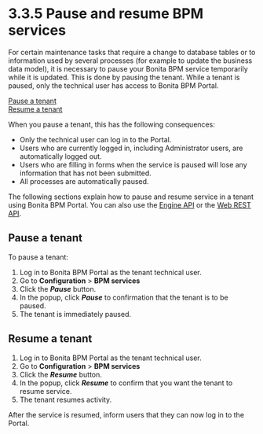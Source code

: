 # 3.3.5 Pause and resume BPM services

For certain maintenance tasks that require a change to database tables or to information used by several processes (for example to update the business data model), it is necessary to pause your Bonita BPM service temporarily while it is updated. This is done by pausing the tenant. 
While a tenant is paused, only the technical user has access to Bonita BPM Portal.

[Pause a tenant](#how_pause)  
[Resume a tenant](#how_unpause)

When you pause a tenant, this has the following consequences:

* Only the technical user can log in to the Portal.
* Users who are currently logged in, including Administrator users, are automatically logged out.
* Users who are filling in forms when the service is paused will lose any information that has not been submitted.
* All processes are automatically paused.

The following sections explain how to pause and resume service in a tenant using Bonita BPM Portal. You can also use the [Engine API](/javadoc.md) or the [Web REST API](/rest-api-overview.md).

## Pause a tenant

To pause a tenant:

1. Log in to Bonita BPM Portal as the tenant technical user.
2. Go to **Configuration** \> **BPM services**
3. Click the **_Pause_** button.
4. In the popup, click **_Pause_** to confirmation that the tenant is to be paused.
5. The tenant is immediately paused.

## Resume a tenant

1. Log in to Bonita BPM Portal as the tenant technical user.
2. Go to **Configuration** \> **BPM services**
3. Click the **_Resume_** button.
4. In the popup, click **_Resume_** to confirm that you want the tenant to resume service.
5. The tenant resumes activity.

After the service is resumed, inform users that they can now log in to the Portal.